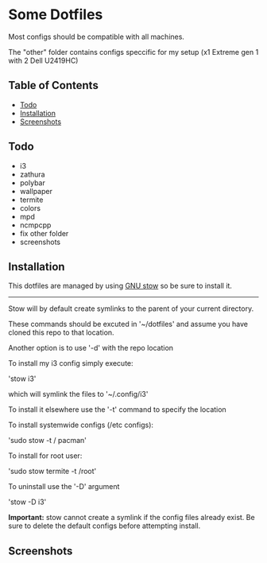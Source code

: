# Some Dotfiles

Most configs should be compatible with all machines.

The "other" folder contains configs speccific for my setup (x1 Extreme gen 1 with 2 Dell U2419HC)

## Table of Contents
- [Todo](#Todo)
- [Installation](#Installation)
- [Screenshots](#Screenshots)

## Todo
- i3
- zathura
- polybar
- wallpaper
- termite
- colors
- mpd
- ncmpcpp
- fix other folder
- screenshots

## Installation

This dotfiles are managed by using <a href="https://www.gnu.org/software/stow/">GNU stow</a> so be sure to install it.

---

Stow will by default create symlinks to the parent of your current directory.

These commands should be excuted in '~/dotfiles' and assume you have cloned this repo to that location.

Another option is to use '-d' with the repo location

To install my i3 config simply execute:

'stow i3'

which will symlink the files to '~/.config/i3'

To install it elsewhere use the '-t' command to specify the location

To install systemwide configs (/etc configs):

'sudo stow -t / pacman'

To install for root user:

'sudo stow termite -t /root'

To uninstall use the '-D' argument

'stow -D i3'

**Important:** stow cannot create a symlink if the config files already exist. Be sure to delete the default configs before attempting install.

## Screenshots
